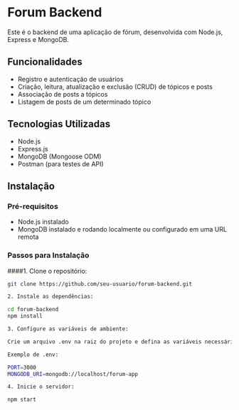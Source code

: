 # Forum Backend

Este é o backend de uma aplicação de fórum, desenvolvida com Node.js, Express e MongoDB.

## Funcionalidades

- Registro e autenticação de usuários
- Criação, leitura, atualização e exclusão (CRUD) de tópicos e posts
- Associação de posts a tópicos
- Listagem de posts de um determinado tópico

## Tecnologias Utilizadas

- Node.js
- Express.js
- MongoDB (Mongoose ODM)
- Postman (para testes de API)

## Instalação

### Pré-requisitos

- Node.js instalado
- MongoDB instalado e rodando localmente ou configurado em uma URL remota

### Passos para Instalação

####1. Clone o repositório:

   ```bash
   git clone https://github.com/seu-usuario/forum-backend.git

2. Instale as dependências:

cd forum-backend
npm install

3. Configure as variáveis de ambiente:

Crie um arquivo .env na raiz do projeto e defina as variáveis necessárias, como a URL do MongoDB.

Exemplo de .env:

PORT=3000
MONGODB_URI=mongodb://localhost/forum-app

4. Inicie o servidor:

npm start

   
